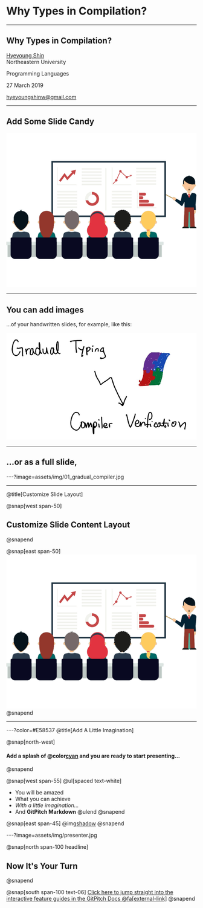 # Why Types in Compilation?

---

## Why Types in Compilation?

[Hyeyoung Shin](mailto:hyeyoungshinw@gmail.com)  
Northeastern University

Programming Languages

27 March 2019

[hyeyoungshinw@gmail.com](mailto:hyeyoungshinw@gmail.com)

---

## Add Some Slide Candy

![](assets/img/presentation.png)

---

## You can add images

...of your handwritten slides, for example, like this:

![](assets/img/01_gradual_compiler.jpg)

---

## ...or as a full slide, 

---?image=assets/img/01_gradual_compiler.jpg

---

@title[Customize Slide Layout]

@snap[west span-50]
## Customize Slide Content Layout
@snapend

@snap[east span-50]
![](assets/img/presentation.png)
@snapend

---

---?color=#E58537
@title[Add A Little Imagination]

@snap[north-west]
#### Add a splash of @color[cyan](**color**) and you are ready to start presenting...
@snapend

@snap[west span-55]
@ul[spaced text-white]
- You will be amazed
- What you can achieve
- *With a little imagination...*
- And **GitPitch Markdown**
@ulend
@snapend

@snap[east span-45]
@img[shadow](assets/img/conference.png)
@snapend

---?image=assets/img/presenter.jpg

@snap[north span-100 headline]
## Now It's Your Turn
@snapend

@snap[south span-100 text-06]
[Click here to jump straight into the interactive feature guides in the GitPitch Docs @fa[external-link]](https://gitpitch.com/docs/getting-started/tutorial/)
@snapend
